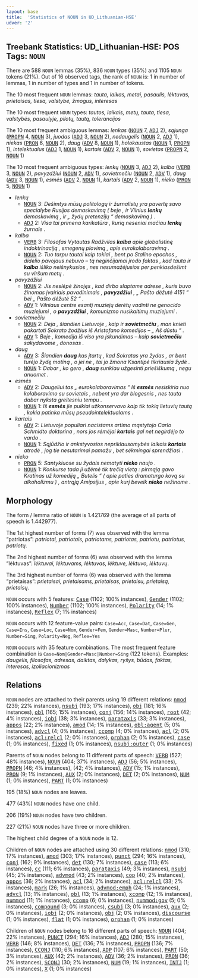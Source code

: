 ```yaml
---
layout: base
title:  'Statistics of NOUN in UD_Lithuanian-HSE'
udver: '2'
---
```


## Treebank Statistics: UD_Lithuanian-HSE: POS Tags: `NOUN`

There are 588 `NOUN` lemmas (35%), 836 `NOUN` types (35%) and 1105 `NOUN` tokens (21%).
Out of 16 observed tags, the rank of `NOUN` is: 1 in number of lemmas, 1 in number of types and 1 in number of tokens.

The 10 most frequent `NOUN` lemmas: <em>tauta, laikas, metai, pasaulis, lėktuvas, prietaisas, tiesa, valstybė, žmogus, interesas</em>

The 10 most frequent `NOUN` types:  <em>tautos, laikais, metų, tauta, tiesa, valstybės, pasaulyje, pilotų, tautą, tolerancijos</em>

The 10 most frequent ambiguous lemmas: <em>lenkas</em> (<tt><a href="lt_hse-pos-NOUN.html">NOUN</a></tt> 7, <tt><a href="lt_hse-pos-ADJ.html">ADJ</a></tt> 2), <em>sąjunga</em> (<tt><a href="lt_hse-pos-PROPN.html">PROPN</a></tt> 4, <tt><a href="lt_hse-pos-NOUN.html">NOUN</a></tt> 3), <em>juodas</em> (<tt><a href="lt_hse-pos-ADJ.html">ADJ</a></tt> 3, <tt><a href="lt_hse-pos-NOUN.html">NOUN</a></tt> 2), <em>nedaugelis</em> (<tt><a href="lt_hse-pos-NOUN.html">NOUN</a></tt> 2, <tt><a href="lt_hse-pos-ADJ.html">ADJ</a></tt> 1), <em>niekas</em> (<tt><a href="lt_hse-pos-PRON.html">PRON</a></tt> 6, <tt><a href="lt_hse-pos-NOUN.html">NOUN</a></tt> 2), <em>daug</em> (<tt><a href="lt_hse-pos-ADV.html">ADV</a></tt> 8, <tt><a href="lt_hse-pos-NOUN.html">NOUN</a></tt> 1), <em>holokaustas</em> (<tt><a href="lt_hse-pos-NOUN.html">NOUN</a></tt> 1, <tt><a href="lt_hse-pos-PROPN.html">PROPN</a></tt> 1), <em>intelektualus</em> (<tt><a href="lt_hse-pos-ADJ.html">ADJ</a></tt> 1, <tt><a href="lt_hse-pos-NOUN.html">NOUN</a></tt> 1), <em>kartais</em> (<tt><a href="lt_hse-pos-ADV.html">ADV</a></tt> 2, <tt><a href="lt_hse-pos-NOUN.html">NOUN</a></tt> 1), <em>sovietas</em> (<tt><a href="lt_hse-pos-PROPN.html">PROPN</a></tt> 2, <tt><a href="lt_hse-pos-NOUN.html">NOUN</a></tt> 1)

The 10 most frequent ambiguous types:  <em>lenkų</em> (<tt><a href="lt_hse-pos-NOUN.html">NOUN</a></tt> 3, <tt><a href="lt_hse-pos-ADJ.html">ADJ</a></tt> 2), <em>kalba</em> (<tt><a href="lt_hse-pos-VERB.html">VERB</a></tt> 3, <tt><a href="lt_hse-pos-NOUN.html">NOUN</a></tt> 2), <em>pavyzdžiui</em> (<tt><a href="lt_hse-pos-NOUN.html">NOUN</a></tt> 2, <tt><a href="lt_hse-pos-ADV.html">ADV</a></tt> 1), <em>sovietmečiu</em> (<tt><a href="lt_hse-pos-NOUN.html">NOUN</a></tt> 2, <tt><a href="lt_hse-pos-ADV.html">ADV</a></tt> 1), <em>daug</em> (<tt><a href="lt_hse-pos-ADV.html">ADV</a></tt> 3, <tt><a href="lt_hse-pos-NOUN.html">NOUN</a></tt> 1), <em>esmės</em> (<tt><a href="lt_hse-pos-ADV.html">ADV</a></tt> 2, <tt><a href="lt_hse-pos-NOUN.html">NOUN</a></tt> 1), <em>kartais</em> (<tt><a href="lt_hse-pos-ADV.html">ADV</a></tt> 2, <tt><a href="lt_hse-pos-NOUN.html">NOUN</a></tt> 1), <em>nieko</em> (<tt><a href="lt_hse-pos-PRON.html">PRON</a></tt> 5, <tt><a href="lt_hse-pos-NOUN.html">NOUN</a></tt> 1)


* <em>lenkų</em>
  * <tt><a href="lt_hse-pos-NOUN.html">NOUN</a></tt> 3: <em>Dešimtys mūsų politologų ir žurnalistų yra pavertę savo specialybe Rusijos demaskavimą ( beje , ir Vilnius <b>lenkų</b> demaskavimą , ir „ žydų pretenzijų “ demaskavimą ) .</em>
  * <tt><a href="lt_hse-pos-ADJ.html">ADJ</a></tt> 2: <em>Visa tai primena karikatūra , kurią neseniai mačiau <b>lenkų</b> žurnale .</em>
* <em>kalba</em>
  * <tt><a href="lt_hse-pos-VERB.html">VERB</a></tt> 3: <em>Filosofas Vytautas Radžvilas <b>kalba</b> apie globalistinę indoktrinaciją , smegenų plovimą , apie eurokolaboravimą .</em>
  * <tt><a href="lt_hse-pos-NOUN.html">NOUN</a></tt> 2: <em>Tuo tarpu tautai kaip tokiai , bent po Stalino epochos , didelio pavojaus nebuvo – tą neginčijamai įrodo faktas , kad tauta ir <b>kalba</b> išliko neišnykusios , nes nesumažėjusios per penkiasdešimt su viršum metų .</em>
* <em>pavyzdžiui</em>
  * <tt><a href="lt_hse-pos-NOUN.html">NOUN</a></tt> 2: <em>Jis neslėpė žinojęs , kad dirbo slaptame adrese , kuris buvo žinomas įvairiais pavadinimais , <b>pavyzdžiui</b> , „ Pašto dėžutė 4151 “ bei „ Pašto dėžutė 52 “ .</em>
  * <tt><a href="lt_hse-pos-ADV.html">ADV</a></tt> 1: <em>Vilniaus centre esantį muziejų derėtų vadinti ne genocido muziejumi , o <b>pavyzdžiui</b> , komunizmo nusikaltimų muziejumi .</em>
* <em>sovietmečiu</em>
  * <tt><a href="lt_hse-pos-NOUN.html">NOUN</a></tt> 2: <em>Deja , šiandien Lietuvoje , kaip ir <b>sovietmečiu</b> , man knieti pakartoti Sokrato žodžius iš Aristofano komedijos – „ Aš dūstu “ .</em>
  * <tt><a href="lt_hse-pos-ADV.html">ADV</a></tt> 1: <em>Beje , komedija iš viso yra įskundimas – kaip <b>sovietmečiu</b> sakydavome , donosas .</em>
* <em>daug</em>
  * <tt><a href="lt_hse-pos-ADV.html">ADV</a></tt> 3: <em>Šiandien <b>daug</b> kas įtartų , kad Sokratas yra žydas , ar bent turėjo žydę motiną , o jei ne , tai jo žmona Ksantipė tikriausia žydė .</em>
  * <tt><a href="lt_hse-pos-NOUN.html">NOUN</a></tt> 1: <em>Dabar , ko gero , <b>daug</b> sunkiau užgesinti priešiškumą , negu anuomet .</em>
* <em>esmės</em>
  * <tt><a href="lt_hse-pos-ADV.html">ADV</a></tt> 2: <em>Daugeliui tas „ eurokolaboravimas “ Iš <b>esmės</b> nesiskiria nuo kolaboravimo su sovietais , nebent yra dar blogesnis , nes tauta dabar nyksta greitesniu tempu .</em>
  * <tt><a href="lt_hse-pos-NOUN.html">NOUN</a></tt> 1: <em>Iš <b>esmės</b> jie puikiai užkonservavo kaip tik tokią lietuvių tautą , kokia patinka mūsų pseudointelektualams .</em>
* <em>kartais</em>
  * <tt><a href="lt_hse-pos-ADV.html">ADV</a></tt> 2: <em>Lietuvoje populiari nacistams artimo mąstytojo Carlo Schmidto doktorina , nors jos rėmėjai <b>kartais</b> gal net negirdėjo to vardo .</em>
  * <tt><a href="lt_hse-pos-NOUN.html">NOUN</a></tt> 1: <em>Sąjūdžio ir ankstyvosios nepriklausomybės laikais <b>kartais</b> atrodė , jog tie nesutarimai pamažu , bet sėkmingai sprendžiasi .</em>
* <em>nieko</em>
  * <tt><a href="lt_hse-pos-PRON.html">PRON</a></tt> 5: <em>Santykiuose su žydais nematyti <b>nieko</b> naujo .</em>
  * <tt><a href="lt_hse-pos-NOUN.html">NOUN</a></tt> 1: <em>Konkurse tada ji užėmė tik trečią vietą : pirmąją gavo Kratinas už komediją „ Butelis “ ( apie paties dramaturgo kovą su alkoholizmu ) , antrąją Amipsijus , apie kurį beveik <b>nieko</b> nežinome .</em>

## Morphology

The form / lemma ratio of `NOUN` is 1.421769 (the average of all parts of speech is 1.442977).

The 1st highest number of forms (7) was observed with the lemma “patriotas”: <em>patriotai, patriotais, patriotams, patriotas, patriotu, patriotus, patriotų</em>.

The 2nd highest number of forms (6) was observed with the lemma “lėktuvas”: <em>lėktuvai, lėktuvams, lėktuvas, lėktuve, lėktuvo, lėktuvų</em>.

The 3rd highest number of forms (6) was observed with the lemma “prietaisas”: <em>prietaisai, prietaisams, prietaisas, prietaisu, prietaisą, prietaisų</em>.

`NOUN` occurs with 5 features: <tt><a href="lt_hse-feat-Case.html">Case</a></tt> (1102; 100% instances), <tt><a href="lt_hse-feat-Gender.html">Gender</a></tt> (1102; 100% instances), <tt><a href="lt_hse-feat-Number.html">Number</a></tt> (1102; 100% instances), <tt><a href="lt_hse-feat-Polarity.html">Polarity</a></tt> (14; 1% instances), <tt><a href="lt_hse-feat-Reflex.html">Reflex</a></tt> (7; 1% instances)

`NOUN` occurs with 12 feature-value pairs: `Case=Acc`, `Case=Dat`, `Case=Gen`, `Case=Ins`, `Case=Loc`, `Case=Nom`, `Gender=Fem`, `Gender=Masc`, `Number=Plur`, `Number=Sing`, `Polarity=Neg`, `Reflex=Yes`

`NOUN` occurs with 35 feature combinations.
The most frequent feature combination is `Case=Nom|Gender=Masc|Number=Sing` (122 tokens).
Examples: <em>daugelis, filosofas, adresas, daiktas, dalykas, ryšys, būdas, faktas, interesas, izoliacionizmas</em>


## Relations

`NOUN` nodes are attached to their parents using 19 different relations: <tt><a href="lt_hse-dep-nmod.html">nmod</a></tt> (239; 22% instances), <tt><a href="lt_hse-dep-nsubj.html">nsubj</a></tt> (193; 17% instances), <tt><a href="lt_hse-dep-obj.html">obj</a></tt> (181; 16% instances), <tt><a href="lt_hse-dep-obl.html">obl</a></tt> (165; 15% instances), <tt><a href="lt_hse-dep-conj.html">conj</a></tt> (156; 14% instances), <tt><a href="lt_hse-dep-root.html">root</a></tt> (42; 4% instances), <tt><a href="lt_hse-dep-iobj.html">iobj</a></tt> (38; 3% instances), <tt><a href="lt_hse-dep-parataxis.html">parataxis</a></tt> (33; 3% instances), <tt><a href="lt_hse-dep-appos.html">appos</a></tt> (22; 2% instances), <tt><a href="lt_hse-dep-amod.html">amod</a></tt> (14; 1% instances), <tt><a href="lt_hse-dep-obl-agent.html">obl:agent</a></tt> (5; 0% instances), <tt><a href="lt_hse-dep-advcl.html">advcl</a></tt> (4; 0% instances), <tt><a href="lt_hse-dep-ccomp.html">ccomp</a></tt> (4; 0% instances), <tt><a href="lt_hse-dep-acl.html">acl</a></tt> (2; 0% instances), <tt><a href="lt_hse-dep-acl-relcl.html">acl:relcl</a></tt> (2; 0% instances), <tt><a href="lt_hse-dep-orphan.html">orphan</a></tt> (2; 0% instances), <tt><a href="lt_hse-dep-case.html">case</a></tt> (1; 0% instances), <tt><a href="lt_hse-dep-fixed.html">fixed</a></tt> (1; 0% instances), <tt><a href="lt_hse-dep-nsubj-outer.html">nsubj:outer</a></tt> (1; 0% instances)

Parents of `NOUN` nodes belong to 11 different parts of speech: <tt><a href="lt_hse-pos-VERB.html">VERB</a></tt> (527; 48% instances), <tt><a href="lt_hse-pos-NOUN.html">NOUN</a></tt> (404; 37% instances), <tt><a href="lt_hse-pos-ADJ.html">ADJ</a></tt> (56; 5% instances), <tt><a href="lt_hse-pos-PROPN.html">PROPN</a></tt> (46; 4% instances),  (42; 4% instances), <tt><a href="lt_hse-pos-ADV.html">ADV</a></tt> (15; 1% instances), <tt><a href="lt_hse-pos-PRON.html">PRON</a></tt> (9; 1% instances), <tt><a href="lt_hse-pos-AUX.html">AUX</a></tt> (2; 0% instances), <tt><a href="lt_hse-pos-DET.html">DET</a></tt> (2; 0% instances), <tt><a href="lt_hse-pos-NUM.html">NUM</a></tt> (1; 0% instances), <tt><a href="lt_hse-pos-PART.html">PART</a></tt> (1; 0% instances)

195 (18%) `NOUN` nodes are leaves.

477 (43%) `NOUN` nodes have one child.

206 (19%) `NOUN` nodes have two children.

227 (21%) `NOUN` nodes have three or more children.

The highest child degree of a `NOUN` node is 12.

Children of `NOUN` nodes are attached using 30 different relations: <tt><a href="lt_hse-dep-nmod.html">nmod</a></tt> (310; 17% instances), <tt><a href="lt_hse-dep-amod.html">amod</a></tt> (303; 17% instances), <tt><a href="lt_hse-dep-punct.html">punct</a></tt> (294; 16% instances), <tt><a href="lt_hse-dep-conj.html">conj</a></tt> (162; 9% instances), <tt><a href="lt_hse-dep-det.html">det</a></tt> (130; 7% instances), <tt><a href="lt_hse-dep-case.html">case</a></tt> (113; 6% instances), <tt><a href="lt_hse-dep-cc.html">cc</a></tt> (111; 6% instances), <tt><a href="lt_hse-dep-parataxis.html">parataxis</a></tt> (49; 3% instances), <tt><a href="lt_hse-dep-nsubj.html">nsubj</a></tt> (45; 2% instances), <tt><a href="lt_hse-dep-advmod.html">advmod</a></tt> (43; 2% instances), <tt><a href="lt_hse-dep-cop.html">cop</a></tt> (40; 2% instances), <tt><a href="lt_hse-dep-appos.html">appos</a></tt> (36; 2% instances), <tt><a href="lt_hse-dep-acl.html">acl</a></tt> (34; 2% instances), <tt><a href="lt_hse-dep-acl-relcl.html">acl:relcl</a></tt> (33; 2% instances), <tt><a href="lt_hse-dep-mark.html">mark</a></tt> (26; 1% instances), <tt><a href="lt_hse-dep-advmod-emph.html">advmod:emph</a></tt> (24; 1% instances), <tt><a href="lt_hse-dep-advcl.html">advcl</a></tt> (13; 1% instances), <tt><a href="lt_hse-dep-obl.html">obl</a></tt> (13; 1% instances), <tt><a href="lt_hse-dep-xcomp.html">xcomp</a></tt> (12; 1% instances), <tt><a href="lt_hse-dep-nummod.html">nummod</a></tt> (11; 1% instances), <tt><a href="lt_hse-dep-ccomp.html">ccomp</a></tt> (6; 0% instances), <tt><a href="lt_hse-dep-nummod-gov.html">nummod:gov</a></tt> (5; 0% instances), <tt><a href="lt_hse-dep-compound.html">compound</a></tt> (3; 0% instances), <tt><a href="lt_hse-dep-csubj.html">csubj</a></tt> (3; 0% instances), <tt><a href="lt_hse-dep-aux.html">aux</a></tt> (2; 0% instances), <tt><a href="lt_hse-dep-iobj.html">iobj</a></tt> (2; 0% instances), <tt><a href="lt_hse-dep-obj.html">obj</a></tt> (2; 0% instances), <tt><a href="lt_hse-dep-discourse.html">discourse</a></tt> (1; 0% instances), <tt><a href="lt_hse-dep-flat.html">flat</a></tt> (1; 0% instances), <tt><a href="lt_hse-dep-orphan.html">orphan</a></tt> (1; 0% instances)

Children of `NOUN` nodes belong to 16 different parts of speech: <tt><a href="lt_hse-pos-NOUN.html">NOUN</a></tt> (404; 22% instances), <tt><a href="lt_hse-pos-PUNCT.html">PUNCT</a></tt> (294; 16% instances), <tt><a href="lt_hse-pos-ADJ.html">ADJ</a></tt> (280; 15% instances), <tt><a href="lt_hse-pos-VERB.html">VERB</a></tt> (146; 8% instances), <tt><a href="lt_hse-pos-DET.html">DET</a></tt> (136; 7% instances), <tt><a href="lt_hse-pos-PROPN.html">PROPN</a></tt> (136; 7% instances), <tt><a href="lt_hse-pos-CCONJ.html">CCONJ</a></tt> (110; 6% instances), <tt><a href="lt_hse-pos-ADP.html">ADP</a></tt> (107; 6% instances), <tt><a href="lt_hse-pos-PART.html">PART</a></tt> (50; 3% instances), <tt><a href="lt_hse-pos-AUX.html">AUX</a></tt> (42; 2% instances), <tt><a href="lt_hse-pos-ADV.html">ADV</a></tt> (36; 2% instances), <tt><a href="lt_hse-pos-PRON.html">PRON</a></tt> (36; 2% instances), <tt><a href="lt_hse-pos-SCONJ.html">SCONJ</a></tt> (30; 2% instances), <tt><a href="lt_hse-pos-NUM.html">NUM</a></tt> (19; 1% instances), <tt><a href="lt_hse-pos-INTJ.html">INTJ</a></tt> (1; 0% instances), <tt><a href="lt_hse-pos-X.html">X</a></tt> (1; 0% instances)

